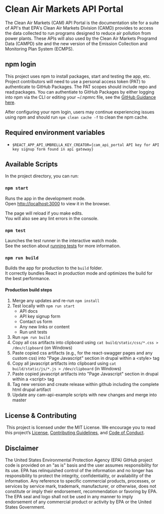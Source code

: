 # Clean Air Markets API Portal

The Clean Air Markets (CAM) API Portal is the documentation site for a suite of API's that EPA's Clean Air Markets Division (CAMD) provides to access the data collected to run programs designed to reduce air pollution from power plants.  These APIs will also used by the Clean Air Markets Programd Data (CAMPD) site and the new version of the Emission Collection and Monitoring Plan System (ECMPS).

## npm login

This project uses npm to install packages, start and testing the app, etc. Project contributors will need to use a personal access token (PAT) to authenticate to GitHub Packages. The PAT scopes should include repo and read:packages. You can authentiate to GitHub Packages by either logging into npm via the CLI or editing your ~/.npmrc file, see the [GitHub Guidance here](https://docs.github.com/en/packages/working-with-a-github-packages-registry/working-with-the-npm-registry#authenticating-with-a-personal-access-token).

After configuring your npm login, users may continue experiencing issues using npm and should run `npm clean cache -f` to clean the npm cache.

## Required environment variables

* `$REACT_APP_API_UMBRELLA_KEY_CREATOR={cam_api_portal API key for API key signup form found in api gateway}`

## Available Scripts

In the project directory, you can run:

### `npm start`

Runs the app in the development mode.\
Open [http://localhost:3000](http://localhost:3000) to view it in the browser.

The page will reload if you make edits.\
You will also see any lint errors in the console.

### `npm test`

Launches the test runner in the interactive watch mode.\
See the section about [running tests](https://facebook.github.io/create-react-app/docs/running-tests) for more information.

### `npm run build`

Builds the app for production to the `build` folder.\
It correctly bundles React in production mode and optimizes the build for the best performance.

#### Production build steps

1. Merge any updates and re-run `npm install`
2. Test locally with `npm run start`
    * API docs
    * API key signup form
    * Contact us form
    * Any new links or content
    * Run unit tests
3. Run `npm run build`
4. Copy all css artifacts into clipboard using `cat build/static/css/*.css > /dev/clipboard` (on Windows)
5. Paste copied css artifacts (e.g., for the react-swagger pages and any custom css) into "Page Javascript" section in drupal within a \<style\> tag
6. Copy all javascript artifacts into clipboard using `cat build/static/js/*.js > /dev/clipboard` (in Windows)
7. Paste copied javascript artifacts into "Page Javascript" section in drupal within a \<script\> tag
9. Tag new version and create release within github including the complete html drupal artifact
8. Update any cam-api-example scripts with new changes and merge into master


## License & Contributing
​
This project is licensed under the MIT License. We encourage you to read this project’s [License](LICENSE), [Contributing Guidelines](CONTRIBUTING.md), and [Code of Conduct](CODE_OF_CONDUCT.md).

## Disclaimer

The United States Environmental Protection Agency (EPA) GitHub project code is provided on an "as is" basis and the user assumes responsibility for its use. EPA has relinquished control of the information and no longer has responsibility to protect the integrity, confidentiality, or availability of the information. Any reference to specific commercial products, processes, or services by service mark, trademark, manufacturer, or otherwise, does not constitute or imply their endorsement, recommendation or favoring by EPA. The EPA seal and logo shall not be used in any manner to imply endorsement of any commercial product or activity by EPA or the United States Government.

